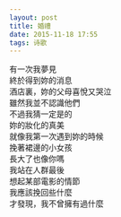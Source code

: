 ```yaml
---
layout: post
title: 婚禮
date: 2015-11-18 17:55
tags: 诗歌
---
```


有一次我夢見  
終於得到妳的消息  
酒店裏，妳的父母喜悅又哭泣  
雖然我並不認識他們  
不過我猜一定是的  
妳的妝化的真美  
就像我第一次遇到妳的時候  
挽著裙邊的小女孩  
長大了也像你嗎  
我站在人群最後  
想起某部電影的情節  
我應該挽回些什麼  
才發現，我不曾擁有過什麼  
